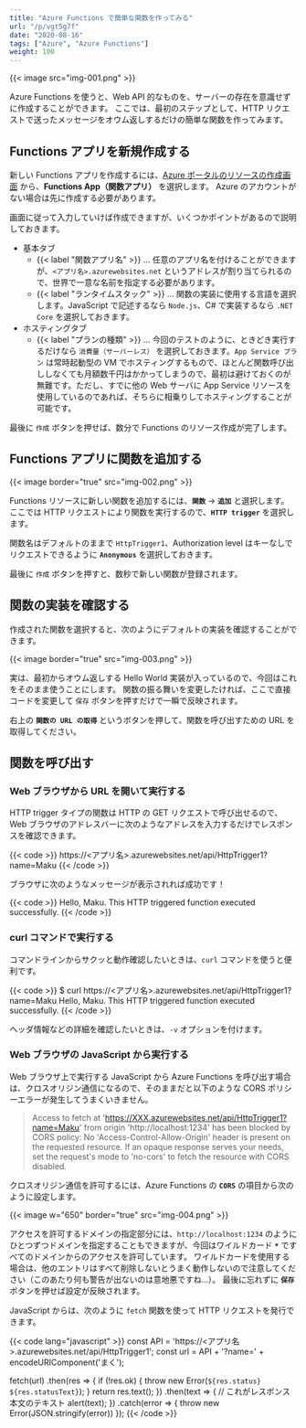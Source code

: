 ```yaml
---
title: "Azure Functions で簡単な関数を作ってみる"
url: "/p/vgt5g7f"
date: "2020-08-16"
tags: ["Azure", "Azure Functions"]
weight: 100
---
```


{{< image src="img-001.png" >}}

Azure Functions を使うと、Web API 的なものを、サーバーの存在を意識せずに作成することができます。
ここでは、最初のステップとして、HTTP リクエストで送ったメッセージをオウム返しするだけの簡単な関数を作ってみます。


Functions アプリを新規作成する
----

新しい Functions アプリを作成するには、[Azure ポータルのリソースの作成画面](https://portal.azure.com/#create/hub) から、__Functions App（関数アプリ）__ を選択します。
Azure のアカウントがない場合は先に作成する必要があります。

画面に従って入力していけば作成できますが、いくつかポイントがあるので説明しておきます。

- 基本タブ
    - {{< label "関数アプリ名" >}} ... 任意のアプリ名を付けることができますが、`<アプリ名>.azurewebsites.net` というアドレスが割り当てられるので、世界で一意な名前を指定する必要があります。
    - {{< label "ランタイムスタック" >}} ... 関数の実装に使用する言語を選択します。JavaScript で記述するなら `Node.js`、C# で実装するなら `.NET Core` を選択しておきます。
- ホスティングタブ
    - {{< label "プランの種類" >}} ... 今回のテストのように、ときどき実行するだけなら `消費量（サーバーレス）` を選択しておきます。`App Service プラン` は常時起動型の VM でホスティングするもので、ほとんど関数呼び出ししなくても月額数千円はかかってしまうので、最初は避けておくのが無難です。ただし、すでに他の Web サーバに App Service リソースを使用しているのであれば、そちらに相乗りしてホスティングすることが可能です。

最後に `作成` ボタンを押せば、数分で Functions のリソース作成が完了します。


Functions アプリに関数を追加する
----

{{< image border="true" src="img-002.png" >}}

Functions リソースに新しい関数を追加するには、__`関数`__ → __`追加`__ と選択します。
ここでは HTTP リクエストにより関数を実行するので、__`HTTP trigger`__ を選択します。

関数名はデフォルトのままで `HttpTrigger1`、Authorization level はキーなしでリクエストできるように __`Anonymous`__ を選択しておきます。

最後に `作成` ボタンを押すと、数秒で新しい関数が登録されます。


関数の実装を確認する
----

作成された関数を選択すると、次のようにデフォルトの実装を確認することができます。

{{< image border="true" src="img-003.png" >}}

実は、最初からオウム返しする Hello World 実装が入っているので、今回はこれをそのまま使うことにします。
関数の振る舞いを変更したければ、ここで直接コードを変更して `保存` ボタンを押すだけで一瞬で反映されます。

右上の __`関数の URL の取得`__ というボタンを押して、関数を呼び出すための URL を取得してください。


関数を呼び出す
----

### Web ブラウザから URL を開いて実行する

HTTP trigger タイプの関数は HTTP の GET リクエストで呼び出せるので、Web ブラウザのアドレスバーに次のようなアドレスを入力するだけでレスポンスを確認できます。

{{< code >}}
https://<アプリ名>.azurewebsites.net/api/HttpTrigger1?name=Maku
{{< /code >}}

ブラウザに次のようなメッセージが表示されれば成功です！

{{< code >}}
Hello, Maku. This HTTP triggered function executed successfully.
{{< /code >}}

### curl コマンドで実行する

コマンドラインからサクッと動作確認したいときは、`curl` コマンドを使うと便利です。

{{< code >}}
$ curl https://<アプリ名>.azurewebsites.net/api/HttpTrigger1?name=Maku
Hello, Maku. This HTTP triggered function executed successfully.
{{< /code >}}

ヘッダ情報などの詳細を確認したいときは、`-v` オプションを付けます。

### Web ブラウザの JavaScript から実行する

Web ブラウザ上で実行する JavaScript から Azure Functions を呼び出す場合は、クロスオリジン通信になるので、そのままだと以下のような CORS ポリシーエラーが発生してうまくいきません。

> Access to fetch at 'https://XXX.azurewebsites.net/api/HttpTrigger1?name=Maku' from origin 'http://localhost:1234' has been blocked by CORS policy: No 'Access-Control-Allow-Origin' header is present on the requested resource. If an opaque response serves your needs, set the request's mode to 'no-cors' to fetch the resource with CORS disabled.

クロスオリジン通信を許可するには、Azure Functions の __`CORS`__ の項目から次のように設定します。

{{< image w="650" border="true" src="img-004.png" >}}

アクセスを許可するドメインの指定部分には、`http://localhost:1234` のようにひとつずつドメインを指定することもできますが、今回はワイルドカード __`*`__ ですべてのドメインからのアクセスを許可しています。
ワイルドカードを使用する場合は、他のエントリはすべて削除しないとうまく動作しないので注意してください（このあたり何も警告が出ないのは意地悪ですね...）。
最後に忘れずに __`保存`__ ボタンを押せば設定が反映されます。

JavaScript からは、次のように `fetch` 関数を使って HTTP リクエストを発行できます。

{{< code lang="javascript" >}}
const API = 'https://<アプリ名>.azurewebsites.net/api/HttpTrigger1';
const url = API + '?name=' + encodeURIComponent('まく');

fetch(url)
  .then(res => {
    if (!res.ok) {
      throw new Error(`${res.status} ${res.statusText}`);
    }
    return res.text();
  })
  .then(text => {
    // これがレスポンス本文のテキスト
    alert(text);
  })
  .catch(error => {
    throw new Error(JSON.stringify(error))
  });
{{< /code >}}


